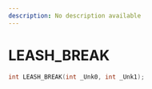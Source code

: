 ```yaml
---
description: No description available 
---
```


# LEASH_BREAK

```cpp
int LEASH_BREAK(int _Unk0, int _Unk1);
```